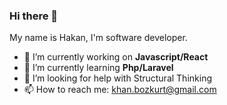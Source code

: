 ### Hi there 👋

My name is Hakan, I'm software developer. 

- 🔭 I’m currently working on <strong>Javascript/React</strong>
- 🌱 I’m currently learning <strong>Php/Laravel</strong>
- 🤔 I’m looking for help with Structural Thinking
- 📫 How to reach me: khan.bozkurt@gmail.com
